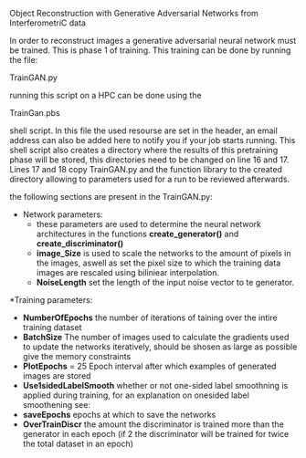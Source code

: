 Object Reconstruction with Generative Adversarial Networks from InterferometriC data

In order to reconstruct images a generative adversarial neural network must be trained. 
This is phase 1 of training.
This training can be done by running the file:
  
  TrainGAN.py
  
running this script on a HPC can be done using the

  TrainGan.pbs

shell script.
In this file the used resourse are set in the header, an email address can also be added here to notify you if your job starts running.
This shell script also creates a directory where the results of this pretraining phase will be stored, this directories need to be changed on line 16 and 17.
Lines 17 and 18 copy TrainGAN.py and the function library to the created directory allowing to parameters used for a run to be reviewed afterwards.

the following sections are present in the TrainGAN.py:

* Network parameters:
  * these parameters are used to determine the neural network architectures in the functions **create_generator()** and **create_discriminator()**
  * **image_Size** is used to scale the networks to the amount of pixels in the images, aswell as set the pixel size to which the training data images are rescaled using biliniear interpolation.
  * **NoiseLength** set the length of the input noise vector to te generator.

*Training parameters:
  * **NumberOfEpochs** the number of iterations of taining over the intire training dataset
  * **BatchSize** The number of images used to calculate the gradients used to update the networks iteratively, should be shosen as large as possible give the memory constraints
  * **PlotEpochs** = 25 Epoch interval after which examples of generated images are stored
  * **Use1sidedLabelSmooth** whether or not one-sided label smoothning is applied during training, for an explanation on onesided label smoothening see:
  * **saveEpochs** epochs at which to save the networks
  * **OverTrainDiscr** the amount the discriminator is trained more than the generator in each epoch (if 2 the discriminator will be trained for twice the total dataset in an epoch)
  






